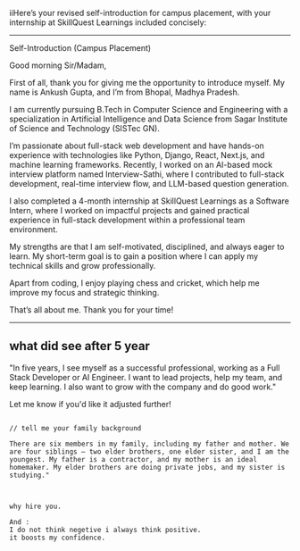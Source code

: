 iiHere’s your revised self-introduction for campus placement, with your internship at SkillQuest Learnings included concisely:


---

Self-Introduction (Campus Placement)

Good morning Sir/Madam,

First of all, thank you for giving me the opportunity to introduce myself.
My name is Ankush Gupta, and I’m from Bhopal, Madhya Pradesh.

I am currently pursuing B.Tech in Computer Science and Engineering with a specialization in Artificial Intelligence and Data Science from Sagar Institute of Science and Technology (SISTec GN).

I’m passionate about full-stack web development and have hands-on experience with technologies like Python, Django, React, Next.js, and machine learning frameworks.
Recently, I worked on an AI-based mock interview platform named Interview-Sathi, where I contributed to full-stack development, real-time interview flow, and LLM-based question generation.

I also completed a 4-month internship at SkillQuest Learnings as a Software Intern, where I worked on impactful projects and gained practical experience in full-stack development within a professional team environment.

My strengths are that I am self-motivated, disciplined, and always eager to learn.
My short-term goal is to gain a position where I can apply my technical skills and grow professionally.

Apart from coding, I enjoy playing chess and cricket, which help me improve my focus and strategic thinking.

That’s all about me. Thank you for your time!


---
## what did see after 5 year

"In five years, I see myself as a successful professional, working as a Full Stack Developer or AI Engineer. I want to lead projects, help my team, and keep learning. I also want to grow with the company and do good work."

Let me know if you'd like it adjusted further!



```

// tell me your family background

There are six members in my family, including my father and mother. We are four siblings — two elder brothers, one elder sister, and I am the youngest. My father is a contractor, and my mother is an ideal homemaker. My elder brothers are doing private jobs, and my sister is studying."



```


```
why hire you.

And : 
I do not think negetive i always think positive.
it boosts my confidence.


```